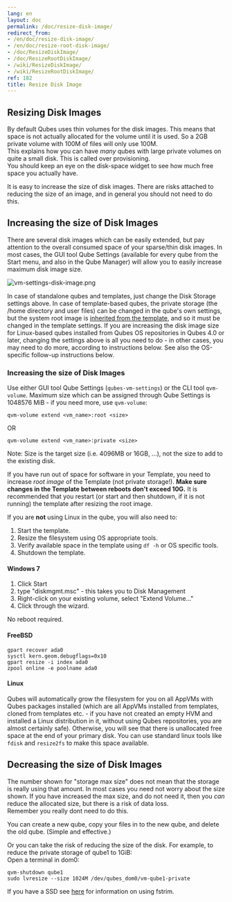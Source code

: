 ```yaml
---
lang: en
layout: doc
permalink: /doc/resize-disk-image/
redirect_from:
- /en/doc/resize-disk-image/
- /en/doc/resize-root-disk-image/
- /doc/ResizeDiskImage/
- /doc/ResizeRootDiskImage/
- /wiki/ResizeDiskImage/
- /wiki/ResizeRootDiskImage/
ref: 182
title: Resize Disk Image
---
```


Resizing Disk Images
-----------------

By default Qubes uses thin volumes for the disk images.
This means that space is not actually allocated for the volume until it is used.
So a 2GB private volume with 100M of files will only use 100M.  
This explains how you can have *many* qubes with large private volumes on quite a small disk.
This is called over provisioning.  
You should keep an eye on the disk-space widget to see how much free space you actually have.

It is easy to increase the size of disk images.
There are risks attached to reducing the size of an image, and in general you should not need to do this.

Increasing the size of Disk Images
----------------------------------

There are several disk images which can be easily extended, but pay attention to the overall consumed space of your sparse/thin disk images.
In most cases, the GUI tool Qube Settings (available for every qube from the Start menu, and also in the Qube Manager) will allow you to easily increase maximum disk image size.

![vm-settings-disk-image.png](/attachment/wiki/DiskSize/r4.1-vm-settings-disk-image.png)

In case of standalone qubes and templates, just change the Disk Storage settings above.
In case of template-based qubes, the private storage (the /home directory and user files) can be changed in the qube's own settings, but the system root image is [inherited from the template](/getting-started/), and so it must be changed in the template settings. 
If you are increasing the disk image size for Linux-based qubes installed from Qubes OS repositories in Qubes 4.0 or later, changing the settings above is all you need to do - in other cases, you may need to do more, according to instructions below.
See also the OS-specific follow-up instructions below.

### Increasing the size of Disk Images

Use either GUI tool Qube Settings (`qubes-vm-settings`) or the CLI tool `qvm-volume`.
Maximum size which can be assigned through Qube Settings is 1048576 MiB - if you need more, use `qvm-volume`:

~~~
qvm-volume extend <vm_name>:root <size>
~~~
OR
~~~
qvm-volume extend <vm_name>:private <size>
~~~

Note: Size is the target size (i.e. 4096MB or 16GB, ...), not the size to add to the existing disk.

If you have run out of space for software in your Template, you need to increase *root image* of the Template (not private storage!). 
**Make sure changes in the Template between reboots don't exceed 10G.**
It is recommended that you restart (or start and then shutdown, if it is not running) the template after resizing the root image.

If you are **not** using Linux in the qube, you will also need to:

1.  Start the template.
2.  Resize the filesystem using OS appropriate tools.
3.  Verify available space in the template using `df -h` or OS specific tools.
4.  Shutdown the template.

#### Windows 7 ####

1.  Click Start
2.  type "diskmgmt.msc" - this takes you to Disk Management
3.  Right-click on your existing volume, select "Extend Volume..."
4.  Click through the wizard.

No reboot required.

#### FreeBSD

~~~
gpart recover ada0
sysctl kern.geom.debugflags=0x10
gpart resize -i index ada0
zpool online -e poolname ada0
~~~

#### Linux

Qubes will automatically grow the filesystem for you on all AppVMs with Qubes packages installed (which are all AppVMs installed from templates, cloned from templates etc. - if you have not created an empty HVM and installed a Linux distribution in it, without using Qubes repositories, you are almost certainly safe).
Otherwise, you will see that there is unallocated free space at the end of your primary disk.
You can use standard linux tools like `fdisk` and `resize2fs` to make this space available.

Decreasing the size of Disk Images
----------------------------------

The number shown for "storage max size" does not mean that the storage is really using that amount. In most cases you need not worry about the size shown.
If you have increased the max size, and do not need it, then you *can*  reduce the allocated size, but there is a risk of data loss.  
Remember you really dont need to do this.

You can create a new qube, copy your files in to the new qube, and delete the old qube. (Simple and effective.)


Or you can take the risk of reducing the size of the disk.
For example, to reduce the private storage of qube1 to 1GiB:  
Open a terminal in dom0:
```
qvm-shutdown qube1
sudo lvresize --size 1024M /dev/qubes_dom0/vm-qube1-private
```

If you have a SSD see [here][fstrim] for information on using fstrim.

[fstrim]: /doc/disk-trim
